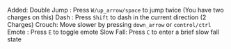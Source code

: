 Added:
Double Jump : Press `W/up_arrow/space` to jump twice (You have two charges on this)
Dash : Press `Shift` to dash in the current direction (2 Charges)
Crouch: Move slower by pressing `down_arrow` or `control/ctrl`
Emote : Press `E` to toggle emote
Slow Fall: Press `C` to enter a brief slow fall state
